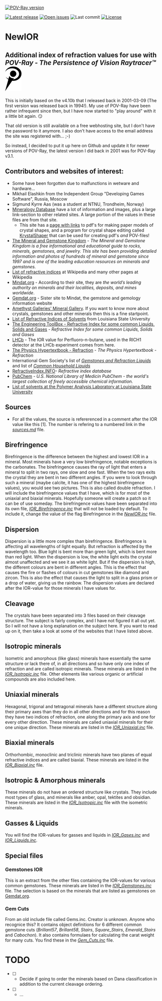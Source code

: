 [![POV-Ray version](https://img.shields.io/badge/POV--Ray-3.7-blue?style=plastic)](https://www.povray.org/)

[![Latest release](https://badgen.net/github/release/SvenErik1968/NewIOR)](https://github.com/SvenErik1968/NewIOR/releases)
[![Open issues](https://badgen.net/github/open-issues//SvenErik1968/NewIOR)](https://github.com/SvenErik1968/NewIOR/issues)
![Last commit](https://badgen.net/github/last-commit/SvenErik1968/NewIOR)
[![License](https://badgen.net/github/license/SvenErik1968/NewIOR)](https://github.com/SvenErik1968/NewIOR/blob/master/LICENSE)

# NewIOR
## Additional index of refraction values for use with _POV-Ray - The Persistence of Vision Raytracer™_ ![POV-Ray logo](./POVRay_logo.svg)
This is initially based on the v4.10b that I released back in 2001-03-09 (The first version was released back in 1994!). My use of POV-Ray have been rather infrequent since then, but I have now started to "play around" with it a little bit again. :smirk:

That old version is still available on a free webhosting site, but I don't have the password to it anymore. I also don't have access to the email address the site was registered with… ;-)

So instead, I decided to put it up here on Github and update it for newer versions of POV-Ray, the latest version I did back in 2001 was for POV-Ray v3.1.

## Contributors and websites of interest:
- Some have been forgotten due to malfunctions in wetware and hardware…
- Mikhail Elashkin  from the Independent Group "Developing Games Software", Russia, Moscow
- Sigmund Kyrre Aas (was a student at NTNU, Trondheim, Norway)
- [Mineralogy Database](http://www.webmineral.com/) have a lot of information and images, plus a large link-section to other related sites. A large portion of the values in these files are from that site.
  - This site has a [page with links](http://www.webmineral.com/help/Forms.shtml) to pdf's for making paper models of crystal shapes, and a program for crystal shape editing called [KrystalShaper](http://www.jcrystal.com/products/krystalshaper/) that can be used for creating pdf's _and_ POV-files! 
- [The Mineral and Gemstone Kingdom](http://www.minerals.net/) - *The Mineral and Gemstone Kingdom is a free informational and educational guide to rocks, minerals, gemstones, and jewelry. This site has been providing detailed information and photos of hundreds of mineral and gemstone since 1997 and is one of the leading education resources on minerals and gemstones.*
- [List of refractive indices](https://en.wikipedia.org/wiki/List_of_refractive_indices) at Wikipedia and many other pages at Wikipedia
- [Mindat.org](https://www.mindat.org/) - According to their site, they are *the world’s leading authority on minerals and their localities, deposits, and mines worldwide*.
- [Gemdat.org](https://www.gemdat.org/) - Sister site to Mindat, the gemstone and gemology information website
- [Amethyst Galleries' Mineral Gallery](http://www.galleries.com/). If you want to know more about crystals, gemstones and other minerals then this is a fine startpoint.
- [List of Refractive Indices of Solvents](http://macro.lsu.edu/HowTo/solvents/Refractive%20Index.htm) from Louisiana State University
- [The Engineering ToolBox - Refractive Index for some common Liquids, Solids and Gases](https://www.engineeringtoolbox.com/refractive-index-d_1264.html) - *Refractive Index for some common Liquids, Solids and Gases*
- [LHCb](https://twiki.cern.ch/twiki/bin/view/LHCb/C4F10) - The IOR value for Perfluoro-n-butane, used in the RICH1 detector at the LHCb experiment comes from here.
- [The Physics Hypertextbook - Refraction](https://physics.info/refraction/) - *The Physics Hypertextbook - Refraction*
- International Gem Society's list of [*Gemstones and Refraction Liquids*](https://www.gemsociety.org/article/gemstones-refraction-liquids/) and list of [*Common Household Liquids*](https://www.gemsociety.org/article/refractive-index-list-of-common-household-liquids/)
- [RefractiveIndex.INFO](https://refractiveindex.info/)- *Refractive index database*
- [PubChem](https://pubchem.ncbi.nlm.nih.gov/) - *U.S. National Library of Medicin PubChem - the world's largest collection of freely accessible chemical information.*
- [List of solvents at the Polymer Analysis Laboratory at Louisiana State University](http://macro.lsu.edu/HowTo/solvents/Refractive%20Index.htm)

## Sources
- For all the values, the source is refererenced in a comment after the IOR value like this [1]. The number is refering to a numbered link in the [*sources.md*](./sources.md) file.

## Birefringence
Birefringence is the difference between the highest and lowest IOR in a mineral. Most minerals have a very low birefringence, notable exceptions is the carbonates. The birefringence causes the ray of light that enters a mineral to split in two rays, one slow and one fast. When the two rays exits the crystal they are bent in two different angles. If you were to look through such a mineral (maybe calcite, it has one of the highest birefringence values), you would see two pictures. This is also called double refraction. I will include the birefringence values that I have, which is for most of the uniaxial and biaxial minerals. Hopefully someone will create a patch so it can be of use someday. The birefringence values have been separated into its own file, [*IOR_Birefringence.inc*](./IOR_Birefringence.inc) that will not be loaded by default. To include it, change the value of the flag Birefringence in the [*NewIOR.inc*](./NewIOR.inc) file.

## Dispersion
Dispersion is a little more complex than birefringence. Birefringence is affecting all wavelengths of light equally. But refraction is affected by the wavelength too. Blue light is bent more than green light, which is bent more than red light. When the dispersion is low, the white light exits the crystal almost unaffected and we see it as white light. But if the dispersion is high, the different colours are bent in different angles. This is the effect that causes the fire or flashes of colours in cut gemstones like diamond and zircon. This is also the effect that causes the light to split in a glass prism or a drop of water, giving us the rainbow. The dispersion values are declared after the IOR-value for those minerals I have values for.

## Cleavage
The crystals have been separated into 3 files based on their cleavage structure. The subject is fairly complex, and I have not figured it all out yet. So I will not have a long explanation on the subject here. If you want to read up on it, then take a look at some of the websites that I have listed above.

## Isotropic minerals
Isometric and amorphous (like glass) minerals have essentially the same structure or lack there of, in all directions and so have only one index of refraction and are called isotropic minerals. These minerals are listed in the [*IOR_Isotropic.inc*](./IOR_Isotropic.inc) file. Other elements like various organic or artificial compounds are also included here.

## Uniaxial minerals
Hexagonal, trigonal and tetragonal minerals have a different structure along their primary axes than they do in all other directions and for this reason they have two indices of refraction, one along the primary axis and one for every other direction. These minerals are called uniaxial minerals for their one unique direction. These minerals are listed in the [*IOR_Uniaxial.inc*](./IOR_Uniaxial.inc) file.

## Biaxial minerals
Orthorhombic, monoclinic and triclinic minerals have two planes of equal refractive indices and are called biaxial. These minerals are listed in the [*IOR_Biaxial.inc*](./IOR_Biaxial.inc) file.

## Isotropic & Amorphous minerals
These minerals do not have an ordered structure like crystals. They include most types of glass, and minerals like amber, opal, tektites and obsidian. These minerals are listed in the [*IOR_Isotropic.inc*](./IOR_Isotropic.inc) file with the isometric minerals.

## Gasses & Liquids
You will find the IOR-values for gasses and liquids in [*IOR_Gases.inc*](./IOR_Gases.inc) and [*IOR_Liquids.inc*](./IOR_Liquids.inc).

## Special files
### Gemstones IOR
This is an extract from the other files containing the IOR-values for various common gemstones. These minerals are listed in the [*IOR_Gemstones.inc*](./Special/IOR_Gemstones.inc) file. The selection is based on the minerals that are listed as gemstones on [Gemdat.org](https://www.gemdat.org).

### Gem Cuts
From an old include file called Gems.inc. Creator is unknown. Anyone who recognice this? It contains object definitions for 6 different common gemstone cuts (*Brillant57*, *Brillant58*, *Stairs*, *Square_Stairs*, *Emerald_Stairs* and *Cabochon*). It also contains formulaes for calculating the carat weight for many cuts. You find these in the [*Gem_Cuts.inc*](./Special/Gem_Cuts.inc) file.

# TODO
- [ ] - Decide if going to order the minerals based on Dana classification in addition to the current cleavage ordering.
- [ ] - ...
